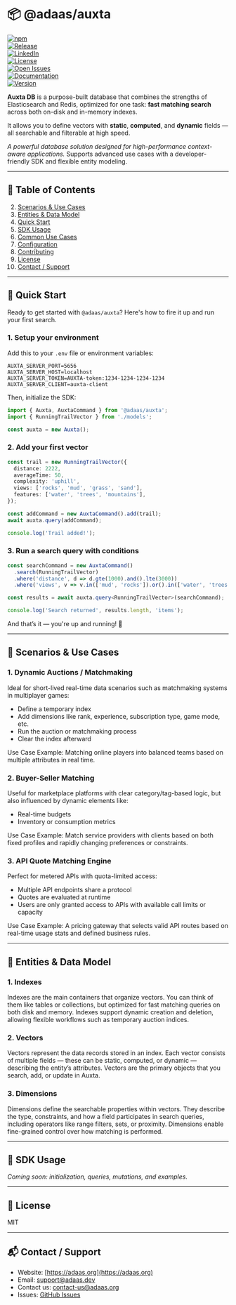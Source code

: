 # 📦 @adaas/auxta

[![npm](https://img.shields.io/npm/v/@adaas/auxta.svg)](https://www.npmjs.com/package/@adaas/auxta)  
[![Release](https://img.shields.io/github/release/ADAAS-org/adaas-auxta.svg)](https://github.com/ADAAS-org/adaas-auxta/releases)  
[![LinkedIn](https://img.shields.io/badge/LinkedIn-Connect-blue)](https://www.linkedin.com/in/your-profile/)  
[![License](https://img.shields.io/badge/License-MIT-blue)](LICENSE)  
[![Open Issues](https://img.shields.io/github/issues/ADAAS-org/adaas-auxta.svg)](https://github.com/ADAAS-org/adaas-auxta/issues)  
[![Documentation](https://img.shields.io/badge/Docs-Read-blue)](https://github.com/ADAAS-org/adaas-auxta/docs)  
[![Version](https://img.shields.io/badge/Version-1.0.0-green)](https://github.com/ADAAS-org/adaas-auxta/releases/tag/v1.0.0)  

**Auxta DB** is a purpose-built database that combines the strengths of Elasticsearch and Redis, optimized for one task: **fast matching search** across both on-disk and in-memory indexes.

It allows you to define vectors with **static**, **computed**, and **dynamic** fields — all searchable and filterable at high speed.

*A powerful database solution designed for high-performance context-aware applications.*
Supports advanced use cases with a developer-friendly SDK and flexible entity modeling.

&#x20;&#x20;

---

## 🧭 Table of Contents

2. [Scenarios & Use Cases](#scenarios--use-cases)
3. [Entities & Data Model](#entities--data-model)
4. [Quick Start](#quick-start)
5. [SDK Usage](#sdk-usage)
6. [Common Use Cases](#common-use-cases)
7. [Configuration](#configuration)
8. [Contributing](#contributing)
9. [License](#license)
10. [Contact / Support](#contact--support)

---

## 🚀 Quick Start

Ready to get started with `@adaas/auxta`? Here's how to fire it up and run your first search.

### 1. Setup your environment

Add this to your `.env` file or environment variables:

```env
AUXTA_SERVER_PORT=5656
AUXTA_SERVER_HOST=localhost
AUXTA_SERVER_TOKEN=AUXTA-token:1234-1234-1234-1234
AUXTA_SERVER_CLIENT=auxta-client
```

Then, initialize the SDK:

```ts
import { Auxta, AuxtaCommand } from '@adaas/auxta';
import { RunningTrailVector } from './models';

const auxta = new Auxta();
```

### 2. Add your first vector

```ts
const trail = new RunningTrailVector({
  distance: 2222,
  averageTime: 50,
  complexity: 'uphill',
  views: ['rocks', 'mud', 'grass', 'sand'],
  features: ['water', 'trees', 'mountains'],
});

const addCommand = new AuxtaCommand().add(trail);
await auxta.query(addCommand);

console.log('Trail added!');
```

### 3. Run a search query with conditions

```ts
const searchCommand = new AuxtaCommand()
  .search(RunningTrailVector)
  .where('distance', d => d.gte(1000).and().lte(3000))
  .where('views', v => v.in(['mud', 'rocks']).or().in(['water', 'trees']));

const results = await auxta.query<RunningTrailVector>(searchCommand);

console.log('Search returned', results.length, 'items');
```

And that’s it — you're up and running! 🎉

---

## 🎯 Scenarios & Use Cases

### 1. Dynamic Auctions / Matchmaking

Ideal for short-lived real-time data scenarios such as matchmaking systems in multiplayer games:

* Define a temporary index
* Add dimensions like rank, experience, subscription type, game mode, etc.
* Run the auction or matchmaking process
* Clear the index afterward

Use Case Example: Matching online players into balanced teams based on multiple attributes in real time.

### 2. Buyer-Seller Matching

Useful for marketplace platforms with clear category/tag-based logic, but also influenced by dynamic elements like:

* Real-time budgets
* Inventory or consumption metrics

Use Case Example: Match service providers with clients based on both fixed profiles and rapidly changing preferences or constraints.

### 3. API Quote Matching Engine

Perfect for metered APIs with quota-limited access:

* Multiple API endpoints share a protocol
* Quotes are evaluated at runtime
* Users are only granted access to APIs with available call limits or capacity

Use Case Example: A pricing gateway that selects valid API routes based on real-time usage stats and defined business rules.

---

## 📂 Entities & Data Model

### 1. Indexes

Indexes are the main containers that organize vectors. You can think of them like tables or collections, but optimized for fast matching queries on both disk and memory. Indexes support dynamic creation and deletion, allowing flexible workflows such as temporary auction indices.

### 2. Vectors

Vectors represent the data records stored in an index. Each vector consists of multiple fields — these can be static, computed, or dynamic — describing the entity’s attributes. Vectors are the primary objects that you search, add, or update in Auxta.

### 3. Dimensions

Dimensions define the searchable properties within vectors. They describe the type, constraints, and how a field participates in search queries, including operators like range filters, sets, or proximity. Dimensions enable fine-grained control over how matching is performed.

---

## 🧰 SDK Usage

*Coming soon: initialization, queries, mutations, and examples.*

---


## 📄 License

MIT

---

## 📬 Contact / Support

* Website: [https://adaas.org](https://adaas.org)
* Email: [support@adaas.dev](mailto:support@adaas.dev)
* Contact us: [contact-us@adaas.org](mailto:contact-us@adaas.org)
* Issues: [GitHub Issues](https://github.com/adaas/auxta/issues)
